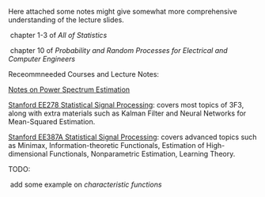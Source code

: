 Here attached some notes might give somewhat more comprehensive understanding of the lecture slides.

​	chapter 1-3 of *All of Statistics*

​	chapter 10 of *Probability and Random Processes for Electrical and Computer Engineers*



Receommneeded Courses and Lecture Notes:

[Notes on Power Spectrum Estimation](https://www.commsp.ee.ic.ac.uk/~mandic/SE_ASP_LN/ASP_MI_Lecture_3_NonParametricSE_2017_DPM.pdf)

[Stanford EE278 Statistical Signal Processing](https://web.stanford.edu/class/ee278/reading.html): covers most topics of 3F3, along with extra materials such as Kalman Filter and Neural Networks for Mean-Squared Estimation.

[Stanford EE387A Statistical Signal Processing](https://web.stanford.edu/class/ee378a/material.html): covers advanced topics such as Minimax, Information-theoretic Functionals, Estimation of High-dimensional Functionals, Nonparametric Estimation, Learning Theory.



TODO:

​	add some example on *characteristic functions*

